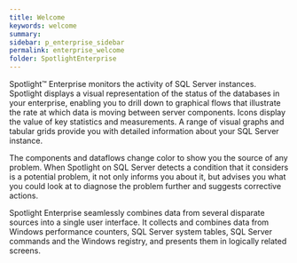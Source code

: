 ```yaml
---
title: Welcome
keywords: welcome
summary:
sidebar: p_enterprise_sidebar
permalink: enterprise_welcome
folder: SpotlightEnterprise
---
```




Spotlight™ Enterprise monitors the activity of SQL Server instances. Spotlight displays a visual representation of the status of the databases in your enterprise, enabling you to drill down to graphical flows that illustrate the rate at which data is moving between server components. Icons display the value of key statistics and measurements. A range of visual graphs and tabular grids provide you with detailed information about your SQL Server instance.

The components and dataflows change color to show you the source of any problem. When Spotlight on SQL Server detects a condition that it considers is a potential problem, it not only informs you about it, but advises you what you could look at to diagnose the problem further and suggests corrective actions.

Spotlight Enterprise seamlessly combines data from several disparate sources into a single user interface. It collects and combines data from Windows performance counters, SQL Server system tables, SQL Server commands and the Windows registry, and presents them in logically related screens.
